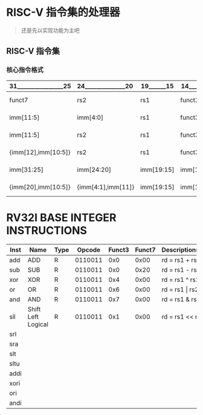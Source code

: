 # RISC-V 指令集的处理器

> 还是先以实现功能为主吧

## RISC-V 指令集

### 核心指令格式
| 31________________25 | 24______________20 | 19______15 | 14______12 | 11_______________7 | 6_____0 | Type   |
| -------------------- | :----------------- | ---------- | ---------- | ------------------ | ------- | ------ |
| funct7               | rs2                | rs1        | funct3     | rd                 | opcode  | R-Type |
| imm[11:5]            | imm[4:0]           | rs1        | funct3     | rd                 | opcode  | I-Type |
| imm[11:5]            | rs2                | rs1        | funct3     | imm[4:0]           | opcode  | S-Type |
| {imm[12],imm[10:5]}  | rs2                | rs1        | funct3     | {imm[4:1],imm[11]} | opcode  | B-Type |
| imm[31:25]           | imm[24:20]         | imm[19:15] | imm[14:12] | rd                 | opcode  | U-Type |
| {imm[20],imm[10:5]}  | {imm[4:1],imm[11]} | imm[19:15] | imm[14:12] | rd                 | opcode  | J-Type |

# RV32I BASE INTEGER INSTRUCTIONS

| Inst | Name               | Type | Opcode  | Funct3 | Funct7 | Description(C)  | Note |
| ---- | ------------------ | ---- | ------- | ------ | ------ | --------------- | ---- |
| add  | ADD                | R    | 0110011 | 0x0    | 0x00   | rd = rs1 + rs2  |      |
| sub  | SUB                | R    | 0110011 | 0x0    | 0x20   | rd = rs1 - rs2  |      |
| xor  | XOR                | R    | 0110011 | 0x4    | 0x00   | rd = rs1 ^ rs2  |      |
| or   | OR                 | R    | 0110011 | 0x6    | 0x00   | rd = rs1 \| rs2 |      |
| and  | AND                | R    | 0110011 | 0x7    | 0x00   | rd = rs1 & rs2  |      |
| sll  | Shift Left Logical | R    | 0110011 | 0x1    | 0x00   | rd = rs1 << rs2 |      |
| srl  |
| sra  |
| slt  |
| sltu |
| addi |
| xori |
| ori  |
| andi |
